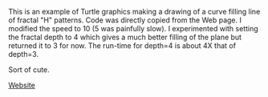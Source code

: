 This is an example of Turtle graphics making a drawing of a curve
filling line of fractal "H" patterns.  Code was directly copied
from the Web page.  I modified the speed to 10 (5 was painfully slow).
I experimented with setting the fractal depth to 4 which gives a
much better filling of the plane but returned it to 3 for now.
The run-time for depth=4 is about 4X that of depth=3.

Sort of cute.

[Website](https://www.codementor.io/@info658/python-recursion-fun-with-fractals-19ha74wokh)
